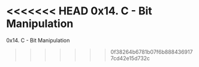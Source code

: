 <<<<<<< HEAD
0x14. C - Bit Manipulation
=======
0x14. C - Bit Manipulation
>>>>>>> 0f38264b6781b07f6b8884369177cd42e15d732c
